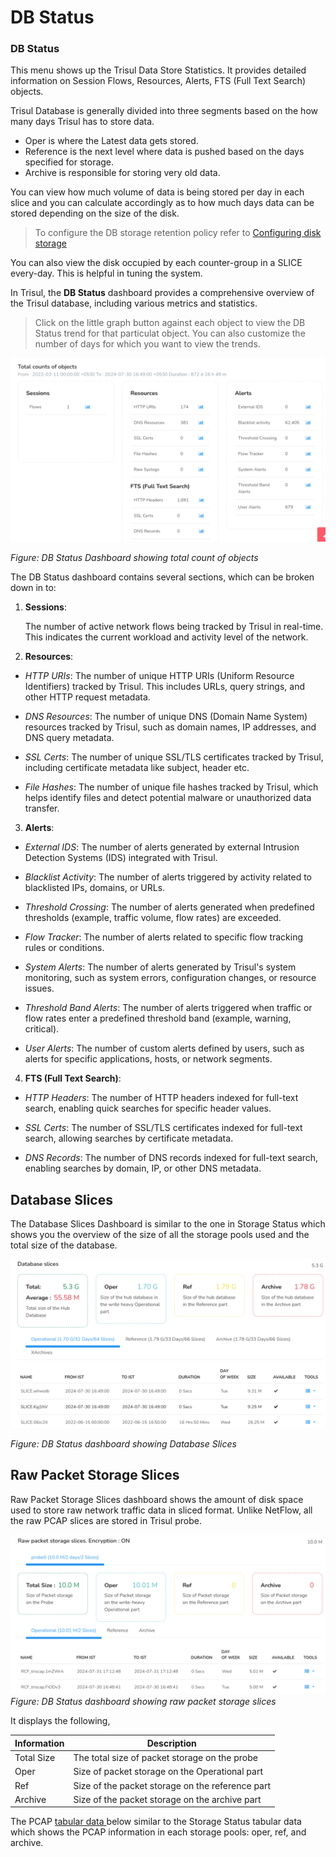 

# DB Status



### DB Status

This menu shows up the Trisul Data Store Statistics. It provides
detailed information on Session Flows, Resources, Alerts,
FTS (Full Text Search) objects.

Trisul Database is generally divided into three segments based on the
how many days Trisul has to store data.

- Oper is where the Latest data gets stored.
- Reference is the next level where data is pushed based on the days
  specified for storage.
- Archive is responsible for storing very old data.

You can view how much volume of data is being stored per day in each
slice and you can calculate accordingly as to how much days data can be
stored depending on the size of the disk.

> To configure the DB storage retention policy refer to [Configuring disk
> storage](/docs/ag/basictasks/configure_storage.md)

You can also view the disk occupied by each counter-group in a SLICE
every-day. This is helpful in tuning the system.

In Trisul, the **DB Status** dashboard provides a comprehensive overview of the Trisul database, including various metrics and statistics. 

> Click on the little graph button against each object to view the DB Status trend for that particulat object. You can also customize the number of days for which you want to view the trends.

![](images/dbstatus1.png)

*Figure: DB Status Dashboard showing total count of objects*

The DB Status dashboard contains several sections, which can be broken down in to:

1. **Sessions**: 
   
   The number of active network flows being tracked by Trisul in real-time. This indicates the current workload and activity level of the network.
2) **Resources**:
- *HTTP URIs*: The number of unique HTTP URIs (Uniform Resource Identifiers) tracked by Trisul. This includes URLs, query strings, and other HTTP request metadata.

- *DNS Resources*: The number of unique DNS (Domain Name System) resources tracked by Trisul, such as domain names, IP addresses, and DNS query metadata.

- *SSL Certs*: The number of unique SSL/TLS certificates tracked by Trisul, including certificate metadata like subject, header etc.

- *File Hashes*: The number of unique file hashes tracked by Trisul, which helps identify files and detect potential malware or unauthorized data transfer.
3) **Alerts**:
- *External IDS*: The number of alerts generated by external Intrusion Detection Systems (IDS) integrated with Trisul.

- *Blacklist Activity*: The number of alerts triggered by activity related to blacklisted IPs, domains, or URLs.

- *Threshold Crossing*: The number of alerts generated when predefined thresholds (example, traffic volume, flow rates) are exceeded.

- *Flow Tracker*: The number of alerts related to specific flow tracking rules or conditions.

- *System Alerts*: The number of alerts generated by Trisul's system monitoring, such as system errors, configuration changes, or resource issues.

- *Threshold Band Alerts*: The number of alerts triggered when traffic or flow rates enter a predefined threshold band (example, warning, critical).

- *User Alerts*: The number of custom alerts defined by users, such as alerts for specific applications, hosts, or network segments.
4) **FTS (Full Text Search)**:
- *HTTP Headers*: The number of HTTP headers indexed for full-text search, enabling quick searches for specific header values.

- *SSL Certs*: The number of SSL/TLS certificates indexed for full-text search, allowing searches by certificate metadata.

- *DNS Records*: The number of DNS records indexed for full-text search, enabling searches by domain, IP, or other DNS metadata.

## Database Slices

The Database Slices Dashboard is similar to the one in Storage Status which shows you the overview of the size of all the storage pools used and the total size of the database.

![](images/dbstatus2.png)

*Figure: DB Status dashboard showing Database Slices*

## Raw Packet Storage Slices

Raw Packet Storage Slices dashboard shows the amount of disk space used to store raw network traffic data in sliced format. Unlike NetFlow, all the raw PCAP slices are stored in Trisul probe.

![](images/dbstatus3.png)
*Figure: DB Status dashboard showing raw packet storage slices*

It displays the following,

| Information | Description                                      |
| ----------- | ------------------------------------------------ |
| Total Size  | The total size of packet storage on the probe    |
| Oper        | Size of packet storage on the Operational part   |
| Ref         | Size of the packet storage on the reference part |
| Archive     | Size of the packet storage on the archive part   |

The PCAP [tabular data ](storage_status#storage-status-tabular-data)below similar to the Storage Status tabular data which shows the PCAP information in each storage pools: oper, ref, and archive.
